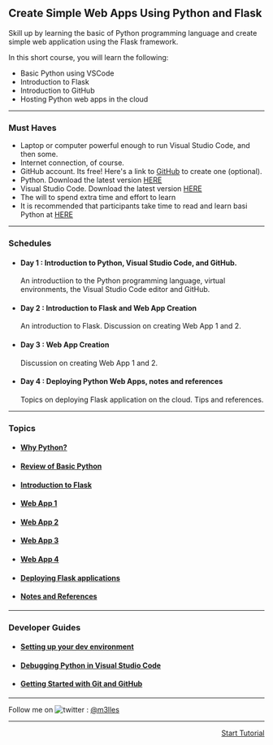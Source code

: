 ## Create Simple Web Apps Using Python and Flask

Skill up by learning the basic of Python programming language and create simple web application using the Flask framework.

In this short course, you will learn the following:
- Basic Python using VSCode
- Introduction to Flask
- Introduction to GitHub
- Hosting Python web apps in the cloud

<hr/>

### Must Haves

- Laptop or computer powerful enough to run Visual Studio Code, and then some.
- Internet connection, of course.
- GitHub account. Its free! Here's a link to [GitHub](https://www.github.com) to create one (optional).
- Python. Download the latest version [HERE](https://www.python.org/downloads/)
- Visual Studio Code. Download the latest version [HERE](https://code.visualstudio.com/Download)
- The will to spend extra time and effort to learn
- It is recommended that participants take time to read and learn basi Python at [HERE](https://radarfop.net/py4e/)

<hr/>

### Schedules

- #### Day 1 : Introduction to Python, Visual Studio Code, and GitHub.
  
  An introductiion to the Python programming language, virtual environments, the Visual Studio Code editor and GitHub.
  
- #### Day 2 : Introduction to Flask and Web App Creation

  An introduction to Flask. Discussion on creating Web App 1 and 2.
  
- #### Day 3 : Web App Creation

  Discussion on creating Web App 1 and 2.
  
- #### Day 4 : Deploying Python Web Apps, notes and references

  Topics on deploying Flask application on the cloud. Tips and references.

<hr/>

### Topics

- #### [Why Python?](/learning-basic-python-and-flask/lesson_01_why_python)

- #### [Review of Basic Python](/learning-basic-python-and-flask/lesson_02_basic_python)

- #### [Introduction to Flask](/learning-basic-python-and-flask/lesson_03_intro_to_flask)

- #### [Web App 1](/learning-basic-python-and-flask/lesson_04_web_app1)

- #### [Web App 2](/learning-basic-python-and-flask/lesson_05_web_app2)

- #### [Web App 3](/learning-basic-python-and-flask/lesson_06_web_app3)

- #### [Web App 4](/learning-basic-python-and-flask/lesson_07_web_app4)

- #### [Deploying Flask applications](/learning-basic-python-and-flask//learning-basic-python-and-flask/lesson_09_notes_and_references)

- #### [Notes and References](/learning-basic-python-and-flask/lesson_09_notes_and_references)

<hr/>

### Developer Guides

- #### [Setting up your dev environment](/learning-basic-python-and-flask/guide_01_dev_env_setup)

- #### [Debugging Python in Visual Studio Code](/learning-basic-python-and-flask/guide_02_debugging_python_vscode)

- #### [Getting Started with Git and GitHub](/learning-basic-python-and-flask/guide_03_git_and_github)

<hr/>

Follow me on <img title="a title" alt="twitter" src="https://i.imgur.com/JLLlB5S.png"> : [@m3lles](https://twitter.com/m3lles)

<hr/>
<div style="text-align: right"> <a href='/learning-basic-python-and-flask/01_dev_env_setup'>Start Tutorial</a>
</div>

